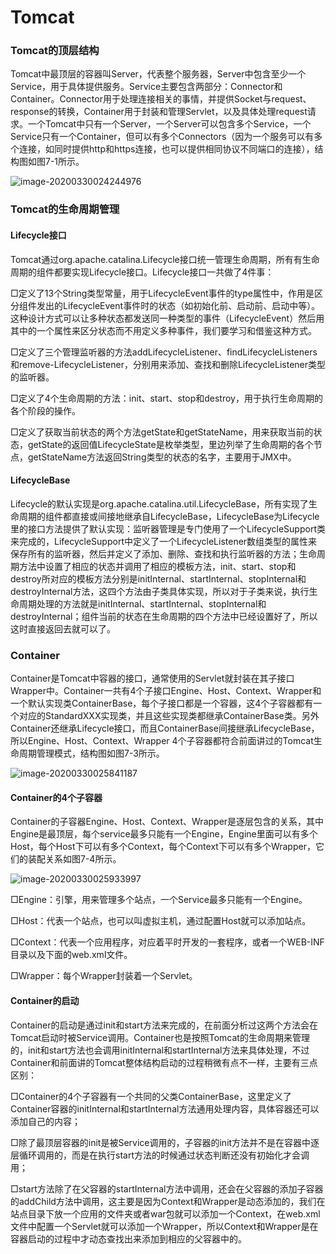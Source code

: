 # Tomcat

### Tomcat的顶层结构

Tomcat中最顶层的容器叫Server，代表整个服务器，Server中包含至少一个Service，用于具体提供服务。Service主要包含两部分：Connector和Container。Connector用于处理连接相关的事情，并提供Socket与request、response的转换，Container用于封装和管理Servlet，以及具体处理request请求。一个Tomcat中只有一个Server，一个Server可以包含多个Service，一个Service只有一个Container，但可以有多个Connectors（因为一个服务可以有多个连接，如同时提供http和https连接，也可以提供相同协议不同端口的连接），结构图如图7-1所示。

![image-20200330024244976](C:\Users\小硕哥\AppData\Roaming\Typora\typora-user-images\image-20200330024244976.png)

### Tomcat的生命周期管理

#### Lifecycle接口

Tomcat通过org.apache.catalina.Lifecycle接口统一管理生命周期，所有有生命周期的组件都要实现Lifecycle接口。Lifecycle接口一共做了4件事：

□定义了13个String类型常量，用于LifecycleEvent事件的type属性中，作用是区分组件发出的LifecycleEvent事件时的状态（如初始化前、启动前、启动中等）。这种设计方式可以让多种状态都发送同一种类型的事件（LifecycleEvent）然后用其中的一个属性来区分状态而不用定义多种事件，我们要学习和借鉴这种方式。

□定义了三个管理监听器的方法addLifecycleListener、findLifecycleListeners和remove-LifecycleListener，分别用来添加、查找和删除LifecycleListener类型的监听器。

□定义了4个生命周期的方法：init、start、stop和destroy，用于执行生命周期的各个阶段的操作。

□定义了获取当前状态的两个方法getState和getStateName，用来获取当前的状态，getState的返回值LifecycleState是枚举类型，里边列举了生命周期的各个节点，getStateName方法返回String类型的状态的名字，主要用于JMX中。

#### LifecycleBase

Lifecycle的默认实现是org.apache.catalina.util.LifecycleBase，所有实现了生命周期的组件都直接或间接地继承自LifecycleBase，LifecycleBase为Lifecycle里的接口方法提供了默认实现：监听器管理是专门使用了一个LifecycleSupport类来完成的，LifecycleSupport中定义了一个LifecycleListener数组类型的属性来保存所有的监听器，然后并定义了添加、删除、查找和执行监听器的方法；生命周期方法中设置了相应的状态并调用了相应的模板方法，init、start、stop和destroy所对应的模板方法分别是initInternal、startInternal、stopInternal和destroyInternal方法，这四个方法由子类具体实现，所以对于子类来说，执行生命周期处理的方法就是initInternal、startInternal、stopInternal和destroyInternal；组件当前的状态在生命周期的四个方法中已经设置好了，所以这时直接返回去就可以了。

### Container

Container是Tomcat中容器的接口，通常使用的Servlet就封装在其子接口Wrapper中。Container一共有4个子接口Engine、Host、Context、Wrapper和一个默认实现类ContainerBase，每个子接口都是一个容器，这4个子容器都有一个对应的StandardXXX实现类，并且这些实现类都继承ContainerBase类。另外Container还继承Lifecycle接口，而且ContainerBase间接继承LifecycleBase，所以Engine、Host、Context、Wrapper 4个子容器都符合前面讲过的Tomcat生命周期管理模式，结构图如图7-3所示。

![image-20200330025841187](C:\Users\小硕哥\AppData\Roaming\Typora\typora-user-images\image-20200330025841187.png)

#### Container的4个子容器

Container的子容器Engine、Host、Context、Wrapper是逐层包含的关系，其中Engine是最顶层，每个service最多只能有一个Engine，Engine里面可以有多个Host，每个Host下可以有多个Context，每个Context下可以有多个Wrapper，它们的装配关系如图7-4所示。

![image-20200330025933997](C:\Users\小硕哥\AppData\Roaming\Typora\typora-user-images\image-20200330025933997.png)

□Engine：引擎，用来管理多个站点，一个Service最多只能有一个Engine。

□Host：代表一个站点，也可以叫虚拟主机，通过配置Host就可以添加站点。

□Context：代表一个应用程序，对应着平时开发的一套程序，或者一个WEB-INF目录以及下面的web.xml文件。

□Wrapper：每个Wrapper封装着一个Servlet。

#### Container的启动

Container的启动是通过init和start方法来完成的，在前面分析过这两个方法会在Tomcat启动时被Service调用。Container也是按照Tomcat的生命周期来管理的，init和start方法也会调用initInternal和startInternal方法来具体处理，不过Container和前面讲的Tomcat整体结构启动的过程稍微有点不一样，主要有三点区别：

□Container的4个子容器有一个共同的父类ContainerBase，这里定义了Container容器的initInternal和startInternal方法通用处理内容，具体容器还可以添加自己的内容；

□除了最顶层容器的init是被Service调用的，子容器的init方法并不是在容器中逐层循环调用的，而是在执行start方法的时候通过状态判断还没有初始化才会调用；

□start方法除了在父容器的startInternal方法中调用，还会在父容器的添加子容器的addChild方法中调用，这主要是因为Context和Wrapper是动态添加的，我们在站点目录下放一个应用的文件夹或者war包就可以添加一个Context，在web.xml文件中配置一个Servlet就可以添加一个Wrapper，所以Context和Wrapper是在容器启动的过程中才动态查找出来添加到相应的父容器中的。
